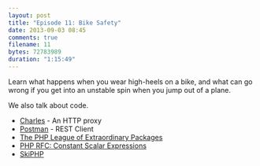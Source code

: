```yaml
---
layout: post
title: "Episode 11: Bike Safety"
date: 2013-09-03 08:45
comments: true
filename: 11
bytes: 72783989
duration: "1:15:49"
---
```


Learn what happens when you wear high-heels on a bike, and what can go wrong if you get into an unstable 
spin when you jump out of a plane.

We also talk about code.

* [Charles](http://www.charlesproxy.com/) - An HTTP proxy
* [Postman](https://chrome.google.com/webstore/detail/postman-rest-client/fdmmgilgnpjigdojojpjoooidkmcomcm) - REST Client
* [The PHP League of Extraordinary Packages](http://www.thephpleague.com/)
* [PHP RFC: Constant Scalar Expressions](https://wiki.php.net/rfc/const_scalar_expressions)
* [SkiPHP](https://www.skiphp.com/index.php)